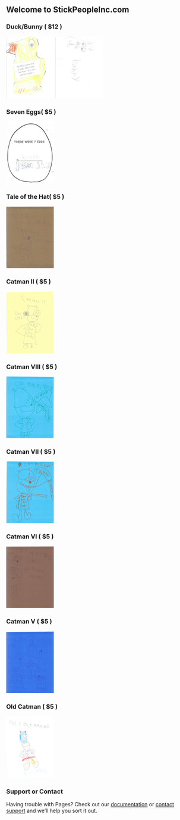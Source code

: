 ## Welcome to StickPeopleInc.com

### Duck/Bunny ( $12 )

[![Duck/Bunny](imgs/tb_duck_bunny.png)](imgs/duck_bunny.png)
[![Bunny/Duck](imgs/tb_bunny_duck.png)](imgs/bunny_duck.png)

### Seven Eggs( $5 )

[![Seven Eggs](imgs/tb_seven_eggs.png)](pdfs/seven_eggs.pdf)

### Tale of the Hat( $5 )

[![Tale of the Hat](imgs/tb_taleofthehat.png)](pdfs/TaleOfTheHat.pdf)

### Catman II ( $5 )

[![Catman II](imgs/tb_catman_two.png)](pdfs/catman_two.pdf)

### Catman VIII ( $5 )

[![Catman VIII](imgs/tb_catman_eight.png)](pdfs/catman_eight.pdf)

### Catman VII ( $5 )

[![Catman VII](imgs/tb_catman_seven.png)](pdfs/catman_seven.pdf)

### Catman VI ( $5 )

[![Catman VI](imgs/tb_catman_six.png)](pdfs/catman_six.pdf)

### Catman V ( $5 )

[![Catman V](imgs/tb_catman_five.png)](pdfs/catman_five.pdf)

### Old Catman ( $5 )

[![Old Catman](imgs/tb_old_catman.png)](pdfs/old_catman.pdf)

### Support or Contact

Having trouble with Pages? Check out our [documentation](https://docs.github.com/categories/github-pages-basics/) or [contact support](https://support.github.com/contact) and we’ll help you sort it out.
